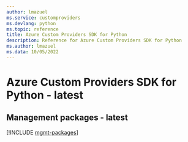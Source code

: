```yaml
---
author: lmazuel
ms.service: customproviders
ms.devlang: python
ms.topic: reference
title: Azure Custom Providers SDK for Python
description: Reference for Azure Custom Providers SDK for Python
ms.author: lmazuel
ms.data: 10/05/2022
---
```

# Azure Custom Providers SDK for Python - latest

## Management packages - latest
[!INCLUDE [mgmt-packages](custom-providers-mgmt-index.md)]